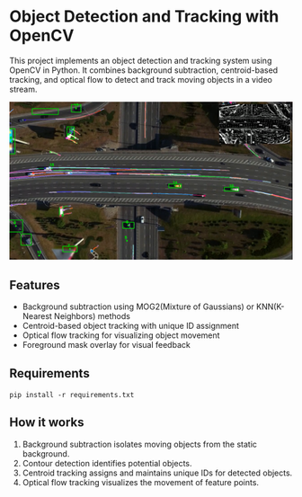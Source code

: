 # Object Detection and Tracking with OpenCV

This project implements an object detection and tracking system using OpenCV in Python. It combines background subtraction, centroid-based tracking, and optical flow to detect and track moving objects in a video stream.

![Demo](demo.png)

## Features

- Background subtraction using MOG2(Mixture of Gaussians) or KNN(K-Nearest Neighbors) methods
- Centroid-based object tracking with unique ID assignment
- Optical flow tracking for visualizing object movement
- Foreground mask overlay for visual feedback

## Requirements

````
pip install -r requirements.txt
````

## How it works

1. Background subtraction isolates moving objects from the static background.
2. Contour detection identifies potential objects.
3. Centroid tracking assigns and maintains unique IDs for detected objects.
4. Optical flow tracking visualizes the movement of feature points.